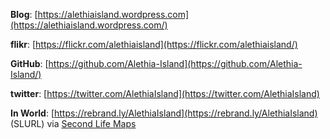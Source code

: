 **Blog**:
[https://alethiaisland.wordpress.com](https://alethiaisland.wordpress.com/)

**flikr**:
[https://flickr.com/alethiaisland](https://flickr.com/alethiaisland/)

**GitHub**:
[https://github.com/Alethia-Island](https://github.com/Alethia-Island/)

**twitter**:
[https://twitter.com/AlethiaIsland](https://twitter.com/AlethiaIsland)

**In World**:
[https://rebrand.ly/AlethiaIsland](https://rebrand.ly/AlethiaIsland) (SLURL) via [Second Life Maps](https://maps.secondlife.com)
